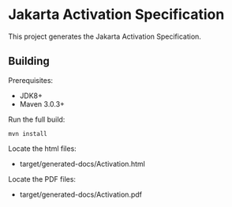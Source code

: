Jakarta Activation Specification
================================

This project generates the Jakarta Activation Specification.

Building
--------

Prerequisites:

* JDK8+
* Maven 3.0.3+

Run the full build:

`mvn install`

Locate the html files:
- target/generated-docs/Activation.html

Locate the PDF files:
- target/generated-docs/Activation.pdf
